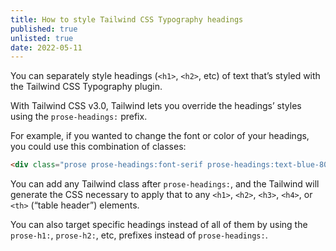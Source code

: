 ```yaml
---
title: How to style Tailwind CSS Typography headings
published: true
unlisted: true
date: 2022-05-11
---
```


You can separately style headings (`<h1>`, `<h2>`, etc) of text that’s styled with the Tailwind CSS Typography plugin.

With Tailwind CSS v3.0, Tailwind lets you override the headings’ styles using the `prose-headings:` prefix.

For example, if you wanted to change the font or color of your headings, you could use this combination of classes:

```html
<div class="prose prose-headings:font-serif prose-headings:text-blue-800"></div>
```

You can add any Tailwind class after `prose-headings:`, and the Tailwind will generate the CSS necessary to apply that to any `<h1>`, `<h2>`, `<h3>`, `<h4>`, or `<th>` (“table header”) elements.

You can also target specific headings instead of all of them by using the `prose-h1:`, `prose-h2:`, etc, prefixes instead of `prose-headings:`.
